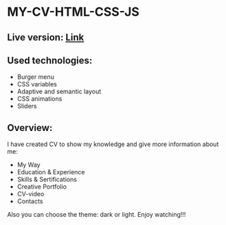 # MY-CV-HTML-CSS-JS

## Live version: [Link](https://ehlisn.github.io/MY-CV-HTML-CSS-JS/)

## Used technologies:

* Burger menu
* CSS variables
* Adaptive and semantic layout
* CSS animations
* Sliders

## Overview:

I have created CV to show my knowledge and give more information about me:

* My Way
* Education & Experience
* Skills & Sertifications
* Creative Portfolio
* CV-video
* Contacts

Also you can choose the theme: dark or light. 
Enjoy watching!!!

